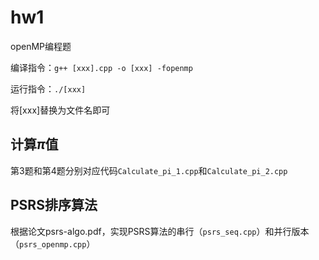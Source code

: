 # hw1

openMP编程题

编译指令：``g++ [xxx].cpp -o [xxx] -fopenmp``

运行指令：``./[xxx]``

将[xxx]替换为文件名即可

## 计算$\pi$值

第3题和第4题分别对应代码``Calculate_pi_1.cpp``和``Calculate_pi_2.cpp``

## PSRS排序算法

根据论文psrs-algo.pdf，实现PSRS算法的串行（``psrs_seq.cpp``）和并行版本（``psrs_openmp.cpp``）